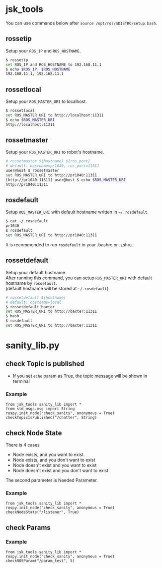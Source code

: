 jsk_tools
=========

You can use commands below after `source /opt/ros/$DISTRO/setup.bash`.

rossetip
--------
Setup your `ROS_IP` and `ROS_HOSTNAME`.

```sh
$ rossetip
set ROS_IP and ROS_HOSTNAME to 192.168.11.1
$ echo $ROS_IP, $ROS_HOSTNAME
192.168.11.1, 192.168.11.1
```


rossetlocal
-----------
Setup your `ROS_MASTER_URI` to localhost.

```sh
$ rossetlocal
set ROS_MASTER_URI to http://localhost:11311
$ echo $ROS_MASTER_URI
http://localhost:11311
```


rossetmaster
------------
Setup your `ROS_MASTER_URI` to robot's hostname.

```sh
# rossetmaster ${hostname} ${ros_port}
# default: hostname=pr1040, ros_port=11311
user@host $ rossetmaster
set ROS_MASTER_URI to http://pr1040:11311
[http://pr1040:11311] user@host $ echo $ROS_MASTER_URI
http://pr1040:11311
```


rosdefault
----------
Setup `ROS_MASTER_URI` with default hostname written in `~/.rosdefault`.  

```sh
$ cat ~/.rosdefault
pr1040
$ rosdefault
set ROS_MASTER_URI to http://pr1040:11311
```

It is recommended to run `rosdefault` in your .bashrc or .zshrc.


rossetdefault
-------------
Setup your default hostname.  
After running this command, you can setup `ROS_MASTER_URI` with default hostname by `rosdefault`.  
(default hostname will be stored at `~/.rosdefault`)

```sh
# rossetdefault ${hostname}
# default: hostname=local
$ rossetdefault baxter
set ROS_MASTER_URI to http://baxter:11311
$ bash
$ rosdefault
set ROS_MASTER_URI to http://baxter:11311
```


# sanity_lib.py
## check Topic is published

- If you set `echo` param as True, the topic message will be shown in terminal

### Example
```
from jsk_tools.sanity_lib import *
from std_msgs.msg import String
rospy.init_node("check_sanity", anonymous = True)
checkTopicIsPublished("/chatter", String)
```
## check Node State
There is 4 cases
- Node exists, and you want to exist.
- Node exists, and you don't want to exist
- Node doesn't exist and you want to exist
- Node doesn't exist and you don't want to exist

The second parameter is Needed Parameter.
### Example
```
from jsk_tools.sanity_lib import *
rospy.init_node("check_sanity", anonymous = True)
checkNodeState("/listener", True)
```
## check Params
### Example
```
from jsk_tools.sanity_lib import *
rospy.init_node("check_sanity", anonymous = True)
checkROSParam("/param_test", 5)
```
